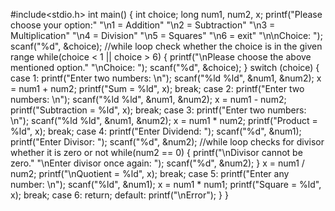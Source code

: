 <!-- # clapt4-mini-project
calculater
 -->
 #include<stdio.h>
int main()
{
   int choice;
   long num1, num2, x;
   printf("Please choose your option:"
          "\n1 = Addition"
          "\n2 = Subtraction"
          "\n3 = Multiplication"
          "\n4 = Division"
          "\n5 = Squares"
          "\n6 = exit"
          "\n\nChoice: ");
   scanf("%d", &choice);
   //while loop check whether the choice is in the given range
   while(choice < 1 || choice > 6)
   {
      printf("\nPlease choose the above mentioned option."
             "\nChoice: ");
      scanf("%d", &choice);
   }
   switch (choice)
   {
   case 1:
      printf("Enter two numbers: \n");
      scanf("%ld %ld", &num1, &num2);
      x = num1 + num2;
      printf("Sum = %ld", x);
      break;
   case 2:
      printf("Enter two numbers: \n");
      scanf("%ld %ld", &num1, &num2);
      x = num1 - num2;
      printf("Subtraction = %ld", x);
      break;
   case 3:
      printf("Enter two numbers: \n");
      scanf("%ld %ld", &num1, &num2);
      x = num1 * num2;
      printf("Product = %ld", x);
      break;
   case 4:
      printf("Enter Dividend: ");
      scanf("%d", &num1);
      printf("Enter Divisor: ");
      scanf("%d", &num2);
     //while loop checks for divisor whether it is zero or not
     while(num2 == 0)
     {
        printf("\nDivisor cannot be zero."
               "\nEnter divisor once again: ");
        scanf("%d", &num2);
     }
     x = num1 / num2;
     printf("\nQuotient = %ld", x);
     break;
   case 5:
      printf("Enter any number: \n");
      scanf("%ld", &num1);
      x = num1 * num1;
      printf("Square = %ld", x);
      break;
   case 6:
   return;
   default: printf("\nError");
   }
}
